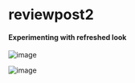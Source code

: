 # reviewpost2

#### Experimenting with refreshed look

![image](https://cloud.githubusercontent.com/assets/18251657/24884739/e5f024fe-1e18-11e7-8388-1b7d8d354f93.png)

![image](https://cloud.githubusercontent.com/assets/18251657/24884742/eb886cc8-1e18-11e7-8896-208b5a5643ca.png)